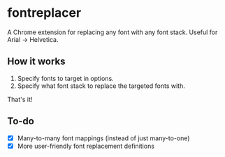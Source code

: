 # fontreplacer

A Chrome extension for replacing any font with any font stack. Useful for Arial → Helvetica.

## How it works

1. Specify fonts to target in options.
2. Specify what font stack to replace the targeted fonts with.

That's it!

## To-do

- [x] Many-to-many font mappings (instead of just many-to-one)
- [x] More user-friendly font replacement definitions
